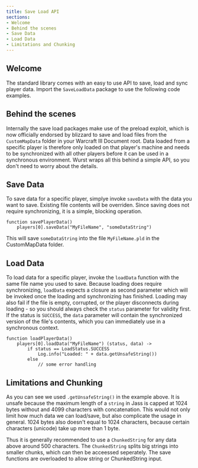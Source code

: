 ```yaml
---
title: Save Load API
sections:
- Welcome
- Behind the scenes
- Save Data
- Load Data
- Limitations and Chunking
---
```


## Welcome

The standard library comes with an easy to use API to save, load and sync player data.
Import the `SaveLoadData` package to use the following code examples.

## Behind the scenes

Internally the save load packages make use of the preload exploit, which is now officially endorsed by blizzard to save and load files from the `CustomMapData` folder in your Warcraft III Document root.
Data loaded from a specific player is therefore only loaded on that player's machine and needs to be synchronized with all other players before it can be used in a synchronous environment.
Wurst wraps all this behind a simple API, so you don't need to worry about the details.

## Save Data

To save data for a specific player, simplye invoke `saveData` with the data you want to save.
Existing file contents will be overriden.
Since saving does not require synchronizing, it is a simple, blocking operation.

```wurst
function savePlayerData()
	players[0].saveData("MyFileName", "someDataString")
```

This will save `someDataString` into the file `MyFileName.pld` in the CustomMapData folder.

## Load Data

To load data for a specific player, invoke the `loadData` function with the same file name you used to save.
Because loading does require synchronizing, `loadData` expects a closure as second parameter which will be invoked once the loading and synchronizing has finished.
Loading may also fail if the file is empty, corrupted, or the player disconnects during loading - so you should always check the `status` parameter for validity first.
If the status is `SUCCESS`, the `data` parameter will contain the synchronized version of the file's contents, which you can immediately use in a synchronous context.

```wurst
function loadPlayerData()
	players[0].loadData("MyFileName") (status, data) ->
		if status == LoadStatus.SUCCESS
			Log.info("Loaded: " + data.getUnsafeString())
		else
			// some error handling
```

## Limitations and Chunking

As you can see we used `.getUnsafeString()` in the example above. It is unsafe because the maximum length of a `string` in Jass is capped at 1024 bytes without and 4099 characters with concatenation. This would not only limit how much data we can load/save, but also complicate the usage in general.
1024 bytes also doesn't equal to 1024 characters, because certain characters (unicode) take up more than 1 byte.

Thus it is generally recommended to use a `ChunkedString` for any data above around 500 characters. The `ChunkedString` splits big strings into smaller chunks, which can then be acceessed seperately. The save functions are overloaded to allow string or ChunkedString input.
